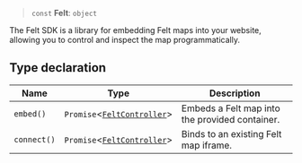 > `const` **Felt**: `object`

The Felt SDK is a library for embedding Felt maps into your website,
allowing you to control and inspect the map programmatically.

## Type declaration

| Name        | Type                                                            | Description                                    |
| ----------- | --------------------------------------------------------------- | ---------------------------------------------- |
| `embed()`   | `Promise`\<[`FeltController`](../interfaces/FeltController.md)> | Embeds a Felt map into the provided container. |
| `connect()` | `Promise`\<[`FeltController`](../interfaces/FeltController.md)> | Binds to an existing Felt map iframe.          |
